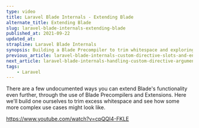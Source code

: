 ```yaml
---
type: video
title: Laravel Blade Internals - Extending Blade
alternate_title: Extending Blade
slug: laravel-blade-internals-extending-blade
published_at: 2021-09-22
updated_at: 
strapline: Laravel Blade Internals
synopsis: Building a Blade Precompiler to trim whitespace and exploring more complex use cases.
previous_article: laravel-blade-internals-custom-directive-slots-and-ending-tags
next_article: laravel-blade-internals-handling-custom-directive-arguments
tags:
    - Laravel
---
```


There are a few undocumented ways you can extend Blade's functionality even further, through the use of Blade Precompilers and Extensions. Here we'll build one ourselves to trim excess whitespace and see how some more complex use cases might look like.

<https://www.youtube.com/watch?v=cpQQI4-FKLE>